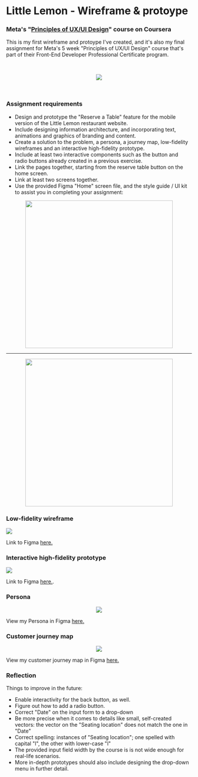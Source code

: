 # Little Lemon - Wireframe & protoype

### Meta's "[Principles of UX/UI Design](https://www.coursera.org/learn/principles-of-ux-ui-design?specialization=meta-front-end-developer#modules)" course on Coursera

This is my first wireframe and protoype I've created, and it's also my final assignment for Meta's 5 week "Principles of UX/UI Design" course that's part of their Front-End Developer Professional Certificate program.

<br/> 

<p align="center">
  <img src="https://media.giphy.com/media/v1.Y2lkPTc5MGI3NjExd3MwanRqdDIwczRheWV2d2xqN3B2Nnh2b2ExcnZlYm5jNzQ1bWlrZSZlcD12MV9pbnRlcm5hbF9naWZfYnlfaWQmY3Q9Zw/m8YzwmzUMq1Hy72qgL/giphy.gif" />
</p>

<br/> 


### Assignment requirements
* Design and prototype the "Reserve a Table" feature for the mobile version of the Little Lemon restaurant website. 
* Include designing information architecture, and incorporating text, animations and graphics of branding and content.
* Create a solution to the problem, a persona, a journey map, low-fidelity wireframes and an interactive high-fidelity prototype. 
* Include at least two interactive components such as the button and radio buttons already created in a previous exercise. 
* Link the pages together, starting from the reserve table button on the home screen.
* Link at least two screens together.
* Use the provided Figma "Home" screen file, and the style guide / UI kit to assist you in completing your assignment:


<p align="center">
	<img src=https://raw.githubusercontent.com/boglarkasebestyen/meta_uiux/main/ll_uiKit.jpg height="400"/>
</p>

<hr/>

<p align="center">
	<img src=https://raw.githubusercontent.com/boglarkasebestyen/meta_uiux/main/ll_homePage.jpg height="400"/>
</p>

### Low-fidelity wireframe

![](https://raw.githubusercontent.com/boglarkasebestyen/meta_uiux/main/ll_wireframe.jpg)

Link to Figma [here.](https://www.figma.com/file/YtLzA3J5qd8kszhpHHU29j/Boglarka-Sebestyen---Preview-prototypes---revised?type=design&node-id=107%3A211&mode=dev&t=CAL1bbEMmlJ0TpOw-1)

### Interactive high-fidelity prototype

![](https://raw.githubusercontent.com/boglarkasebestyen/meta_uiux/main/ll_prototype.jpg)

Link to Figma [here.](https://www.figma.com/file/YtLzA3J5qd8kszhpHHU29j/Boglarka-Sebestyen---Preview-prototypes---revised?type=design&mode=dev&t=CAL1bbEMmlJ0TpOw-1).

### Persona

<p align="center">
	<img src=https://raw.githubusercontent.com/boglarkasebestyen/meta_uiux/main/ll_myPersona.png />
</p>

View my Persona in Figma [here.](https://www.figma.com/file/JtDxFRSdDGXtcYcl9PDNeL/Boglarka-Sebestyen---My-persona?type=whiteboard&node-id=0%3A1&t=dkTHiTLvsgD1dQqr-1)

### Customer journey map

<p align="center">
	<img src=https://raw.githubusercontent.com/boglarkasebestyen/meta_uiux/main/ll_myCustomerJourneyMap.png />
</p>

View my customer journey map in Figma [here.](https://www.figma.com/file/sWD3Yj5WtIhAN4uHLqomTa/Boglarka-Sebestyen---My-customer-journey-map?type=whiteboard&node-id=0%3A1&t=913oMxmUlTdY98jb-1)


### Reflection
Things to improve in the future:

* Enable interactivity for the back button, as well.
* Figure out how to add a radio button.
* Correct "Date" on the input form to a drop-down 
* Be more precise when it comes to details like small, self-created vectors: the vector on the "Seating location" does not match the one in "Date"  
* Correct spelling: instances of "Seating location"; one spelled with capital "l", the other with lower-case "l" 
* The provided input field width by the course is is not wide enough for real-life scenarios.
* More in-depth prototypes should also include designing the drop-down menu in further detail.
